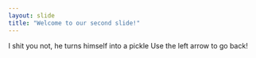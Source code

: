 ```yaml
---
layout: slide
title: "Welcome to our second slide!"
---
```

I shit you not, he turns himself into a pickle
Use the left arrow to go back!
